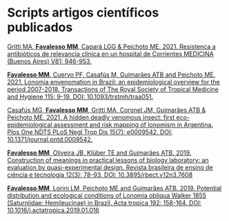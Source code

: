 
# Scripts artigos científicos publicados

[Gritti MA, **Favalesso MM**, Capará LGG & Peichoto ME. 2021. Resistenca a antibióticos de relevancia clínica en un hospital de Corrientes MEDICINA (Buenos Aires) V81: 946-953.](/2021_Gritti_et_al)

[**Favalesso MM**, Cuervo PF, Casafús M, Guimarães ATB and Peichoto ME. 2021. Lonomia envenomation in Brazil: an epidemiological overview for the period 2007-2018. Transactions of The Royal Society of Tropical Medicine and Hygiene 115: 9-19. DOI: 10.1093/trstmh/traa051.](/2021_Favalesso_et_al)

[Casafús MG, **Favalesso MM**, Gritti MA, Coronel JM, Guimarães ATB & Peichoto ME. 2021. A hidden deadly venomous insect: first eco-epidemiological assessment and risk mapping of lonomism in Argentina. Plos One NDTS PLoS Negl Trop Dis 15(7): e0009542. DOI: 10.1371/journal.pntd.0009542.](/2021_Casafús_and_Favalesso_et_al)

[**Favalesso MM**, Oliveira JB, Klüber TE and Guimarães ATB. 2019. Construction of meanings in practical lessons of biology laboratory: an evaluation by quasi-experimental design. Revista brasileira de ensino de ciência e tecnologia 12(3): 78-93. DOI: 10.3895/rbect.v12n3.7608](/2019b_Favalesso_et_al)

[**Favalesso MM**, Lorini LM, Peichoto ME and Guimarães ATB. 2019. Potential distribution and ecological conditions of Lonomia obliqua Walker 1855 (Saturniidae: Hemileucinae) in Brazil. Acta tropica 192: 158-164. DOI: 10.1016/j.actatropica.2019.01.016](/2019a_Favalesso_et_al)



